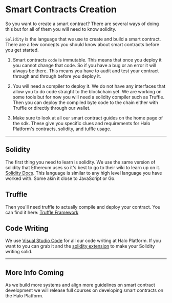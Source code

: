 # Smart Contracts Creation

So you want to create a smart contract? There are several ways of doing this but for all of them you will need to know solidity. 

`Solidity` is the language that we use to create and build a smart contract. There are a few concepts you should know about smart contracts before you get started.

1. Smart contracts `code` is immutable. This means that once you deploy it you cannot change that code. So if you have a bug or an error it will always be there. This means you have to audit and test your contract through and through before you deploy it.

2. You will need a compiler to deploy it. We do not have any interfaces that allow you to do code straight to the blockchain yet. We are working on some tools but for now you will need a solidity compiler such as Truffle. Then you can deploy the compiled byte code to the chain either with Truffle or directly through our wallet.

3. Make sure to look at all our smart contract guides on the home page of the sdk. These give you specific clues and requirements for Halo Platform's contracts, solidity, and tuffle usage.

---

## Solidity

The first thing you need to learn is solidity. We use the same version of solidity that Ethereum uses so it's best to go to their wiki to learn up on it. [Solidity Docs](http://solidity.readthedocs.io/en/v0.4.24/). This language is similar to any high level language you have worked with. Some akin it close to JavaScript or Go.

## Truffle

Then you'll need truffle to actually compile and deploy your contract. You can find it here: [Truffle Framework](https://truffleframework.com/)

## Code Writing

We use [Visual Studio Code](https://code.visualstudio.com/) for all our code writing at Halo Platform. If you want to you can grab it and the [solidity extension](https://marketplace.visualstudio.com/items?itemName=JuanBlanco.solidity) to make your Solidity writing solid.

---

## More Info Coming

As we build more systems and align more guidelines on smart contract development we will release full courses on developing smart contracts on the Halo Platform.
